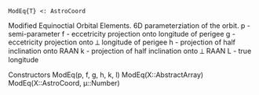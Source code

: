 ```
ModEq{T} <: AstroCoord
```

Modified Equinoctial Orbital Elements. 6D parameterziation of the orbit. p - semi-parameter f - eccetricity projection onto longitude of perigee g - eccetricity projection onto ⟂ longitude of perigee h - projection of half inclination onto RAAN k - projection of half inclination onto ⟂ RAAN L - true longitude

Constructors ModEq(p, f, g, h, k, l) ModEq(X::AbstractArray) ModEq(X::AstroCoord, μ::Number)
